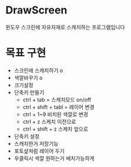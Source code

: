# DrawScreen
윈도우 스크린에 자유자재로 스캐치하는 프로그램입니다

# 목표 구현
* 스크린에 스캐치하기 o
* 색깔바꾸기 o
* 크기설정
* 단축키 만들기
    * ctrl + tab = 스캐치모드 on/off
    * ctrl + shift + tabl = 레이어 변경
    * ctrl + 1~9 비치된 색깔로 변경
    * ctrl + z 스케치 이전으로
    * ctrl +  shift + z 스케치 앞으로
* 단축키 설정
* 스캐치한거 저장기능
* 포토샾처럼 레이어 두기
* 우클릭시 색깔 원하는거 배치가능하게
